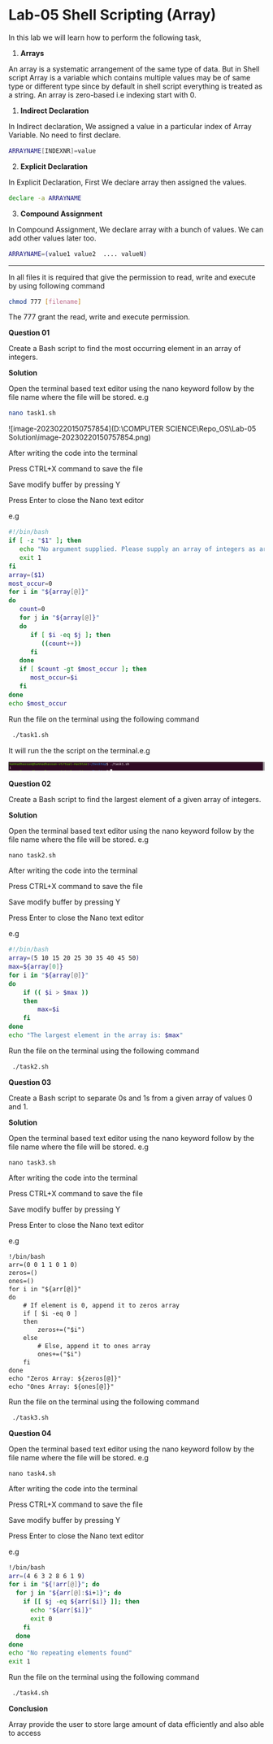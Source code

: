 # Lab-05 Shell Scripting (Array)

In this lab we will learn how to perform the following task,

1. **Arrays**

An array is a systematic arrangement of the same type of data. But in Shell script Array is a variable which contains multiple values may be of same type or different type since by default in shell script everything is treated as a string. An array is zero-based i.e indexing start with 0.

1. **Indirect Declaration**

In Indirect declaration, We assigned a value in a particular index of Array Variable. No need to first declare.

```bash
ARRAYNAME[INDEXNR]=value
```

2. **Explicit Declaration**

In Explicit Declaration, First We declare array then assigned the values.

```bash
declare -a ARRAYNAME
```

3. **Compound Assignment**

In Compound Assignment, We declare array with a bunch of values. We can add other values later too.

```bash
ARRAYNAME=(value1 value2  .... valueN)
```

---

In all files it is required that give the permission to read, write and execute by using following command

```bash
chmod 777 [filename]
```

 The 777 grant the  read, write and execute permission.  

**Question 01**

Create a Bash script to find the most occurring element in an array of integers.

**Solution** 

Open the terminal based  text editor using the nano keyword follow by the file name where the  file will be stored. e.g

```bash
nano task1.sh
```

![image-20230220150757854](D:\COMPUTER SCIENCE\Repo_OS\Lab-05 Solution\image-20230220150757854.png)

After writing the code into the terminal 

Press CTRL+X command to save the file

Save modify buffer by pressing Y 

Press Enter to close the Nano text editor

e.g

```bash
#!/bin/bash
if [ -z "$1" ]; then
   echo "No argument supplied. Please supply an array of integers as argument."
   exit 1
fi
array=($1)
most_occur=0
for i in "${array[@]}"
do
   count=0
   for j in "${array[@]}"
   do
      if [ $i -eq $j ]; then
         ((count++))
      fi
   done
   if [ $count -gt $most_occur ]; then
      most_occur=$i
   fi
done
echo $most_occur
```

Run the file on the terminal using the following command 

```bash
 ./task1.sh
```

It will run the the script on the terminal.e.g

![image-20230220151136847](image-20230220151136847.png)

**Question 02**

Create a Bash script to find the largest element of a given array of integers.

**Solution**

Open the terminal based  text editor using the nano keyword follow by the file name where the  file will be stored. e.g

```
nano task2.sh
```

After writing the code into the terminal 

Press CTRL+X command to save the file

Save modify buffer by pressing Y 

Press Enter to close the Nano text editor

e.g

```bash
#!/bin/bash
array=(5 10 15 20 25 30 35 40 45 50)
max=${array[0]}
for i in "${array[@]}"
do
    if (( $i > $max ))
    then
        max=$i
    fi
done
echo "The largest element in the array is: $max"
```

Run the file on the terminal using the following command 

```bash
 ./task2.sh
```

**Question 03**

Create a Bash script to separate 0s and 1s from a given array of values 0 and 1.

**Solution**

Open the terminal based  text editor using the nano keyword follow by the file name where the  file will be stored. e.g

```
nano task3.sh
```

After writing the code into the terminal 

Press CTRL+X command to save the file

Save modify buffer by pressing Y 

Press Enter to close the Nano text editor

e.g

```
!/bin/bash
arr=(0 0 1 1 0 1 0)
zeros=()
ones=()
for i in "${arr[@]}"
do
    # If element is 0, append it to zeros array
    if [ $i -eq 0 ]
    then
        zeros+=("$i")
    else
        # Else, append it to ones array
        ones+=("$i")
    fi
done
echo "Zeros Array: ${zeros[@]}"
echo "Ones Array: ${ones[@]}"
```

Run the file on the terminal using the following command 

```bash
 ./task3.sh
```

**Question 04**

Open the terminal based  text editor using the nano keyword follow by the file name where the  file will be stored. e.g

```
nano task4.sh
```

After writing the code into the terminal 

Press CTRL+X command to save the file

Save modify buffer by pressing Y 

Press Enter to close the Nano text editor

e.g

```bash
!/bin/bash
arr=(4 6 3 2 8 6 1 9)
for i in "${!arr[@]}"; do
  for j in "${arr[@]:$i+1}"; do
    if [[ $j -eq ${arr[$i]} ]]; then
      echo "${arr[$i]}"
      exit 0
    fi
  done
done
echo "No repeating elements found"
exit 1
```

Run the file on the terminal using the following command 

```bash
 ./task4.sh
```

**Conclusion**

Array provide the user to store large amount of data efficiently and also able to access
